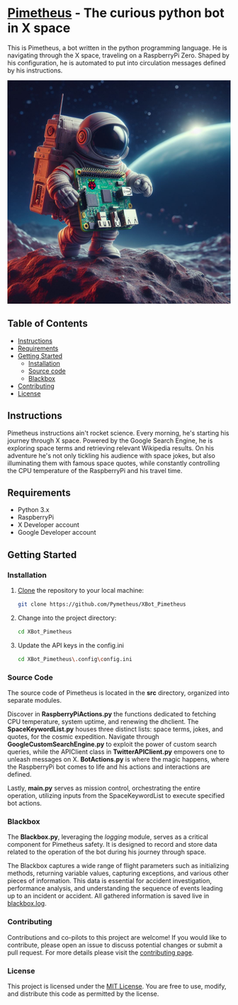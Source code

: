 # [Pimetheus](https://twitter.com/Pimetheus_) - The curious python bot in X space



This is Pimetheus, a bot written in the python programming language.
He is navigating through the X space, traveling on a RaspberryPi Zero.
Shaped by his configuration, he is automated to put into circulation messages defined by his instructions.


![Pimetheus](res/Pimetheus-Image.png)

## Table of Contents

- [Instructions](#Instructions)
- [Requirements](#requirements)
- [Getting Started](#getting-started)
  - [Installation](#installation)
  - [Source code](#source-code)
  - [Blackbox](#blackbox)
- [Contributing](#contributing)
- [License](#license)


## Instructions
Pimetheus instructions ain't rocket science. Every morning, he's starting his journey through X space.
Powered by the Google Search Engine, he is exploring space terms and retrieving relevant Wikipedia results.
On his adventure he's not only tickling his audience with space jokes, but also illuminating them with famous space quotes, 
while constantly controlling the CPU temperature of the RaspberryPi and his travel time.

## Requirements
- Python 3.x
- RaspberryPi
- X Developer account
- Google Developer account

## Getting Started
### Installation

1. [Clone](https://docs.github.com/en/repositories/creating-and-managing-repositories/cloning-a-repository) the repository to your local machine:

    ```bash
    git clone https://github.com/Pymetheus/XBot_Pimetheus
    ```

2. Change into the project directory:

    ```bash
    cd XBot_Pimetheus
    ```
3. Update the API keys in the config.ini

    ```bash
   cd XBot_Pimetheus\.config\config.ini
   ```

### Source Code
The source code of Pimetheus is located in the **src** directory, organized into separate modules.

Discover in **RaspberryPiActions.py** the functions dedicated to fetching CPU temperature, system uptime, and renewing the dhclient.
The **SpaceKeywordList.py** houses three distinct lists: space terms, jokes, and quotes, for the cosmic expedition.
Navigate through **GoogleCustomSearchEngine.py** to exploit the power of custom search queries,
while the APIClient class in **TwitterAPIClient.py** empowers one to unleash messages on X.
**BotActions.py** is where the magic happens, where the RaspberryPi bot comes to life and his actions and interactions are defined.

Lastly, **main.py** serves as mission control, orchestrating the entire operation, utilizing inputs from the SpaceKeywordList to execute specified bot actions.


### Blackbox
The **Blackbox.py**, leveraging the *logging* module, serves as a critical component for Pimetheus safety. 
It is designed to record and store data related to the operation of the bot during his journey through space.

The Blackbox captures a wide range of flight parameters such as initializing methods, returning variable values, capturing exceptions, and various other pieces of information. 
This data is essential for accident investigation, performance analysis, and understanding the sequence of events leading up to an incident or accident.
All gathered information is saved live in [blackbox.log](log/blackbox.log). 

### Contributing
Contributions and co-pilots to this project are welcome! If you would like to contribute, please open an issue to discuss potential changes or submit a pull request.
For more details please visit the [contributing page](docs/CONTRIBUTING.md).

### License

This project is licensed under the [MIT License](LICENSE.md). You are free to use, modify, and distribute this code as permitted by the license.